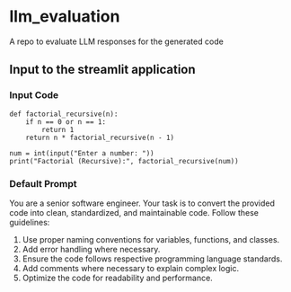 # llm_evaluation
A repo to evaluate LLM responses for the generated code

## Input to the streamlit application
### Input Code
```
def factorial_recursive(n):
    if n == 0 or n == 1:
        return 1
    return n * factorial_recursive(n - 1)

num = int(input("Enter a number: "))
print("Factorial (Recursive):", factorial_recursive(num))
```

### Default Prompt
You are a senior software engineer. Your task is to convert the provided code into clean, standardized, and maintainable code. Follow these guidelines:
1. Use proper naming conventions for variables, functions, and classes.
2. Add error handling where necessary.
3. Ensure the code follows respective programming language standards.
4. Add comments where necessary to explain complex logic.
5. Optimize the code for readability and performance.